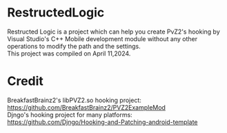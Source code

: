 # RestructedLogic  
Restructed Logic is a project which can help you create PvZ2's hooking by Visual Studio's C++ Mobile development module without any other operations to modify the path and the settings.  
This project was compiled on April 11,2024.
# Credit  
BreakfastBrainz2's libPVZ2.so hooking project: https://github.com/BreakfastBrainz2/PVZ2ExampleMod  
Djngo's  hooking project for many platforms: https://github.com/Djngo/Hooking-and-Patching-android-template  

